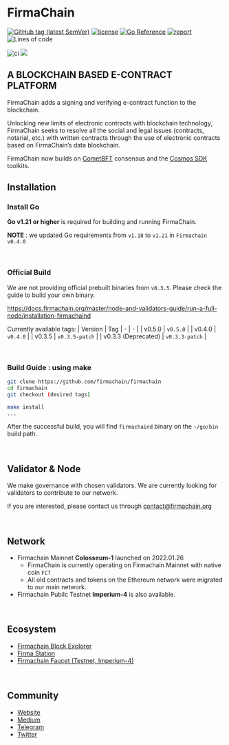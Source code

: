 # FirmaChain

[![GitHub tag (latest SemVer)](https://img.shields.io/github/v/tag/firmachain/firmachain)](https://github.com/firmachain/firmachain/releases)
[![license](https://img.shields.io/badge/License-Apache%202.0-blue.svg)](https://github.com/firmachain/firmachain/blob/master/LICENSE)
[![Go Reference](https://pkg.go.dev/badge/github.com/firmachain/firmachain/.svg)](https://pkg.go.dev/github.com/firmachain/firmachain/)
[![report](https://goreportcard.com/badge/github.com/firmachain/firmachain)](https://goreportcard.com/report/github.com/firmachain/firmachain)
![Lines of code](https://img.shields.io/tokei/lines/github/firmachain/firmachain)

![ci](https://github.com/firmachain/firmachain/actions/workflows/test.yml/badge.svg)
<a href="https://codecov.io/gh/firmachain/firmachain">
    <img src="https://codecov.io/gh/firmachain/firmachain/branch/master/graph/badge.svg">
</a>


## A BLOCKCHAIN BASED E-CONTRACT PLATFORM

FirmaChain adds a signing and verifying e-contract function to the blockchain.

Unlocking new limits of electronic contracts with blockchain technology, FirmaChain seeks to resolve all the social and legal issues (contracts, notarial, etc.) with written contracts through the use of electronic contracts based on FirmaChain’s data blockchain.

FirmaChain now builds on [CometBFT](https://github.com/cometbft/cometbft) consensus and the [Cosmos SDK](https://github.com/cosmos/cosmos-sdk) toolkits.

## Installation

### Install Go ###

**Go v1.21 or higher** is required for building and running FirmaChain.

**NOTE** : we updated Go requirements from `v1.18` to `v1.21` in `Firmachain v0.4.0`

</br>

### Official Build  ###

We are not providing official prebuilt binaries from `v0.3.5`. Please check the guide to build your own binary.

https://docs.firmachain.org/master/node-and-validators-guide/run-a-full-node/installation-firmachaind

Currently available tags:
| Version | Tag
| - | - |
| v0.5.0 | `v0.5.0` |
| v0.4.0 | `v0.4.0` |
| v0.3.5 | `v0.3.5-patch` |
| v0.3.3 (Deprecated) | `v0.3.3-patch` |

</br>

### Build Guide : using make ###

```bash
git clone https://github.com/firmachain/firmachain
cd firmachain
git checkout (desired tags)

make install
...
```

After the successful build, you will find `firmachaind` binary on the `~/go/bin` build path.

</br>

## Validator & Node
We make governance with chosen validators.
We are currently looking for validators to contribute to our network. 

If you are interested, please contact us through contact@firmachain.org

</br>

## Network 

- Firmachain Mainnet **Colosseum-1** launched on 2022.01.26
    - FirmaChain is currently operating on Firmachain Mainnet with native coin `FCT`
    - All old contracts and tokens on the Ethereum network were migrated to our main network.
- Firmachain Pubilc Testnet **Imperium-4** is also available.

</br>

## Ecosystem
- [Firmachain Block Explorer](https://github.com/firmachain/firmachain-explorer)
- [Firma Station](https://github.com/FirmaChain/firma-station) 
- [Firmachain Faucet (Testnet, Imperium-4)](https://github.com/firmachain/firmachain-faucet) 

</br>

## Community
- [Website](https://firmachain.org/#/)
- [Medium](https://medium.com/firmachain)
- [Telegram](https://t.me/firmachain_announcement)
- [Twitter](https://twitter.com/firmachain)
